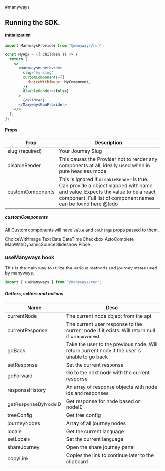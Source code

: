 #manyways

## Running the SDK.

#### Initialization

```jsx
import ManywaysProvider from "@manyways/run";

const MyApp = ({ children }) => {
  return (
    <>
      <ManywaysRunProvider
        slug="my-slug"
        customComponents={{
          choiceWithImage: MyComponent,
        }}
        disableRender={false}
      >
        {children}
      </ManywaysRunProvider>
    </>
  );
};
```

#### <ManywaysRunProvider /> Props

| Prop             | Description                                                                                                                                                                                  |
| ---------------- | -------------------------------------------------------------------------------------------------------------------------------------------------------------------------------------------- |
| slug (required)  | Your Journey Slug                                                                                                                                                                            |
| disableRender    | This causes the Provider not to render any components at all, ideally used when in pure headless mode                                                                                        |
| customComponents | This is ignored if `disableRender` is true. Can provide a object mapped with name and value. Expects the value to be a react component. Full list of component names can be found here @todo |

##### customComponents

All Custom components will have `value` and `onChange` props passed to them.

ChoiceWithImage
Text
Date
DateTime
Checkbox
AutoComplete
MapWithDynamicSource
Slideshow
Prose

### useManyways hook

This is the main way to utilize the various methods and journey states used by manyways.

```jsx
import { useManyways } from "@manyways/run";
```

##### Getters, setters and actions

| Name                | Desc                                                                                          |
| ------------------- | --------------------------------------------------------------------------------------------- |
| currentNode         | The current node object from the api                                                          |
| currentResponse     | The current user response to the current node if it exists. Will return null if unanswered    |
| goBack              | Take the user to the previous node. Will return current node if the user is unable to go back |
| setResponse         | Set the current response                                                                      |
| goForward           | Go to the next node with the current response                                                 |
| responseHistory     | An array of response objects with node ids and responses                                      |
| getResponseByNodeID | Get response for node based on nodeID                                                         |
| treeConfig          | Get tree config                                                                               |
| journeyNodes        | Array of all journey nodes                                                                    |
| locale              | Get the current language                                                                      |
| setLocale           | Set the current language                                                                      |
| shareJourney        | Open the share journey panel                                                                  |
| copyLink            | Copies the link to continue later to the clipboard                                            |

<manyways-wrapper slug="cruise-selector" externalStylesheet="path/to/c.css"></manyways-wrapper>
